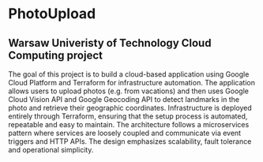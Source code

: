 # PhotoUpload

## Warsaw Univeristy of Technology Cloud Computing project

The goal of this project is to build a cloud-based application using Google Cloud Platform and Terraform for infrastructure automation.
The application allows users to upload photos (e.g. from vacations) and then uses Google Cloud Vision API and Google Geocoding API to detect landmarks in the photo and retrieve their geographic coordinates. 
Infrastructure is deployed entirely through Terraform, ensuring that the setup process is automated, repeatable and easy to maintain. The architecture follows a microservices pattern where services are loosely coupled and communicate via event triggers and HTTP APIs. The design emphasizes scalability, fault tolerance and operational simplicity.

